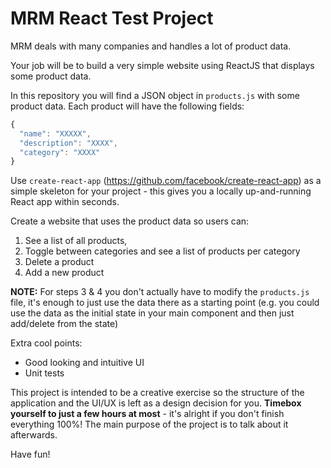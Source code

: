 # MRM React Test Project

MRM deals with many companies and handles a lot of product data.

Your job will be to build a very simple website using ReactJS that displays some product data.

In this repository you will find a JSON object in `products.js` with some product data. Each product will have the following fields:

```js
{
  "name": "XXXXX",
  "description": "XXXX",
  "category": "XXXX"
}
```

Use `create-react-app` (https://github.com/facebook/create-react-app) as a simple skeleton for your project - this gives you a locally up-and-running React app within seconds.

Create a website that uses the product data so users can:
1. See a list of all products,
2. Toggle between categories and see a list of products per category
3. Delete a product
4. Add a new product

**NOTE:** For steps 3 & 4 you don't actually have to modify the `products.js` file, it's enough to just use the data there as a starting point (e.g. you could use the data as the initial state in your main component and then just add/delete from the state)

Extra cool points:

* Good looking and intuitive UI
* Unit tests

This project is intended to be a creative exercise so the structure of the application and the UI/UX is left as a design decision for you. **Timebox yourself to just a few hours at most** - it's alright if you don't finish everything 100%! The main purpose of the project is to talk about it afterwards.

Have fun!
